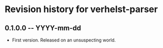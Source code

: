 # Revision history for verhelst-parser

## 0.1.0.0 -- YYYY-mm-dd

* First version. Released on an unsuspecting world.
